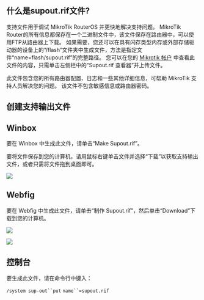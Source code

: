 ## 什么是supout.rif文件?

支持文件用于调试 MikroTik RouterOS 并更快地解决支持问题。 MikroTik Router的所有信息都保存在一个二进制文件中，该文件保存在路由器中，可以使用FTP从路由器上下载。 如果需要，您还可以在具有闪存类型内存或外部存储驱动器的设备上的“/flash”文件夹中生成文件，方法是指定文件“name=flash/supout.rif”的完整路径。 您可以在您的 [Mikrotik 帐户](https://www.mikrotik.com/) 中查看此文件的内容，只需单击左侧栏中的“Supout.rif 查看器”并上传文件。

此文件包含您的所有路由器配置、日志和一些其他详细信息，可帮助 MikroTik 支持人员解决您的问题。 该文件不包含敏感信息或路由器密码。

## 创建支持输出文件

## Winbox

要在 Winbox 中生成此文件，请单击“Make Supout.rif”。

要将文件保存到您的计算机，请用鼠标右键单击文件并选择“下载”以获取支持输出文件，或者只需将文件拖到桌面即可。

![](https://help.mikrotik.com/docs/download/attachments/328106/download.PNG?version=1&modificationDate=1570622754782&api=v2)

## Webfig

要在 Webfig 中生成此文件，请单击“制作 Supout.rif”，然后单击“Download”下载到您的计算机。

![](https://help.mikrotik.com/docs/download/attachments/328106/makesupout.PNG?version=1&modificationDate=1570622561004&api=v2)

![](https://help.mikrotik.com/docs/download/attachments/328106/webfig.PNG?version=1&modificationDate=1570622962040&api=v2)

## 控制台

要生成此文件，请在命令行中键入：

`/system sup-out``put` `name``=supout.rif`